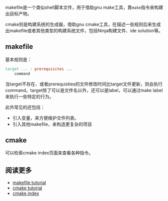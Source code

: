 makefile是一个类似shell脚本文件，用于借助gnu make工具，靠`make`指令来构建出目标产物。

cmake则是构建系统的生成器，借助gnu cmake工具，在描述一些规则后来生成出makefile或者其他类型的构建系统文件，包括Ninja构建文件、ide solution等。

## makefile

基本规则是：

```makefile
target ... : prerequisites ...
    command
```
当target不存在、或者prerequisties的文件修改时间比target文件更新，则会执行command。target除了可以是文件名以外，还可以是label，可以通过make label来执行一些特定的行为。

此外常见的还包括：

- 引入变量，来方便维护文件列表。
- 引入其他makefile，来构造更复杂的项目

## cmake

可以检索cmake index页面来查看各种指令。

## 阅读更多

- [makefile tutorial](https://seisman.github.io/how-to-write-makefile/introduction.html)
- [cmake tutorial](https://cmake.org/cmake/help/latest/guide/tutorial/index.html)
- [cmake index](https://cmake.org/cmake/help/latest/genindex.html)
